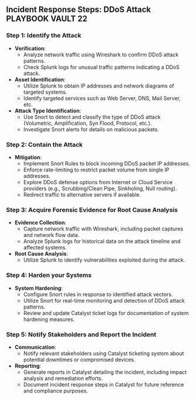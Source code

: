 ## Incident Response Steps: DDoS Attack PLAYBOOK VAULT 22

### Step 1: Identify the Attack
- **Verification**:
  - Analyze network traffic using Wireshark to confirm DDoS attack patterns.
  - Check Splunk logs for unusual traffic patterns indicating a DDoS attack.
- **Asset Identification**:
  - Utilize Splunk to obtain IP addresses and network diagrams of targeted systems.
  - Identify targeted services such as Web Server, DNS, Mail Server, etc.
- **Attack Type Identification**:
  - Use Snort to detect and classify the type of DDoS attack (Volumetric, Amplification, Syn Flood, Protocol, etc.).
  - Investigate Snort alerts for details on malicious packets.

### Step 2: Contain the Attack
- **Mitigation**:
  - Implement Snort Rules to block incoming DDoS packet IP addresses.
  - Enforce rate-limiting to restrict packet volume from single IP addresses.
  - Explore DDoS defense options from Internet or Cloud Service providers (e.g., Scrubbing/Clean Pipe, Sinkholing, Null routing).
  - Redirect traffic to alternative servers if available.

### Step 3: Acquire Forensic Evidence for Root Cause Analysis
- **Evidence Collection**:
  - Capture network traffic with Wireshark, including packet captures and network flow data.
  - Analyze Splunk logs for historical data on the attack timeline and affected systems.
- **Root Cause Analysis**:
  - Utilize Splunk to identify vulnerabilities exploited during the attack.

### Step 4: Harden your Systems
- **System Hardening**:
  - Configure Snort rules in response to identified attack vectors.
  - Utilize Snort for real-time monitoring and detection of DDoS attack patterns.
  - Review and update Catalyst ticket logs for documentation of system hardening measures.

### Step 5: Notify Stakeholders and Report the Incident
- **Communication**:
  - Notify relevant stakeholders using Catalyst ticketing system about potential downtimes or compromised devices.
- **Reporting**:
  - Generate reports in Catalyst detailing the incident, including impact analysis and remediation efforts.
  - Document incident response steps in Catalyst for future reference and compliance purposes.
